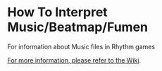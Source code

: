 # How To Interpret Music/Beatmap/Fumen
For information about Music files in Rhythm games

[For more information, please refer to the Wiki](https://github.com/wingyintang/How-To-Interpret-Music-Beatmap-Fumen/wiki).
